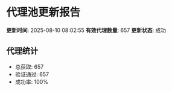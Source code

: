 # 代理池更新报告

**更新时间**: 2025-08-10 08:02:55
**有效代理数量**: 657
**更新状态**:  成功

## 代理统计
- 总获取: 657
- 验证通过: 657
- 成功率: 100%
